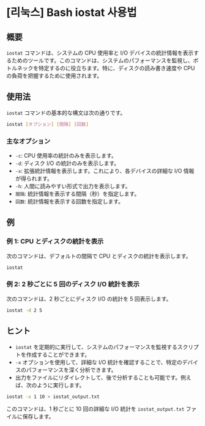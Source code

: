 # [리눅스] Bash iostat 사용법

## 概要
`iostat` コマンドは、システムの CPU 使用率と I/O デバイスの統計情報を表示するためのツールです。このコマンドは、システムのパフォーマンスを監視し、ボトルネックを特定するのに役立ちます。特に、ディスクの読み書き速度や CPU の負荷を把握するために使用されます。

## 使用法
`iostat` コマンドの基本的な構文は次の通りです。

```bash
iostat [オプション] [間隔] [回数]
```

### 主なオプション
- `-c`: CPU 使用率の統計のみを表示します。
- `-d`: ディスク I/O の統計のみを表示します。
- `-x`: 拡張統計情報を表示します。これにより、各デバイスの詳細な I/O 情報が得られます。
- `-h`: 人間に読みやすい形式で出力を表示します。
- `間隔`: 統計情報を表示する間隔（秒）を指定します。
- `回数`: 統計情報を表示する回数を指定します。

## 例
### 例 1: CPU とディスクの統計を表示
次のコマンドは、デフォルトの間隔で CPU とディスクの統計を表示します。

```bash
iostat
```

### 例 2: 2 秒ごとに 5 回のディスク I/O 統計を表示
次のコマンドは、2 秒ごとにディスク I/O の統計を 5 回表示します。

```bash
iostat -d 2 5
```

## ヒント
- `iostat` を定期的に実行して、システムのパフォーマンスを監視するスクリプトを作成することができます。
- `-x` オプションを使用して、詳細な I/O 統計を確認することで、特定のデバイスのパフォーマンスを深く分析できます。
- 出力をファイルにリダイレクトして、後で分析することも可能です。例えば、次のように実行します。

```bash
iostat -x 1 10 > iostat_output.txt
```

このコマンドは、1 秒ごとに 10 回の詳細な I/O 統計を `iostat_output.txt` ファイルに保存します。